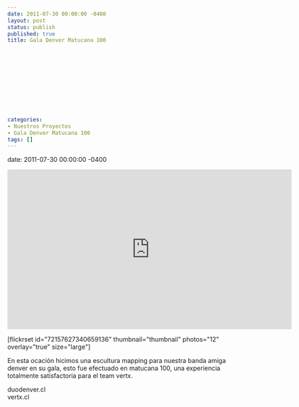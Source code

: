 ```yaml
---
date: 2011-07-30 00:00:00 -0400
layout: post
status: publish
published: true
title: Gala Denver Matucana 100
 
 
 
 
 
 
 
 
 
 
 
categories:
- Nuestros Proyectos
- Gala Denver Matucana 100
tags: []
---
```

date: 2011-07-30 00:00:00 -0400
<p><iframe src="http://player.vimeo.com/video/27080544?color=00ffb3" frameborder="0" width="640" height="360"></iframe></p>
<p>[flickrset id="72157627340659136" thumbnail="thumbnail" photos="12" overlay="true" size="large"]</p>
<p>En esta ocaci&oacute;n hicimos una escultura mapping para nuestra banda amiga denver en su gala, esto fue efectuado en matucana 100, una experiencia totalmente satisfactoria para el team vertx.</p>
<p>duodenver.cl<br />
vertx.cl</p>
